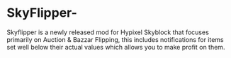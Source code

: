 # SkyFlipper-
Skyflipper is a newly released mod for Hypixel Skyblock that focuses primarily on Auction & Bazzar Flipping, this includes notifications for items set well below their actual values which allows you to make profit on them.
